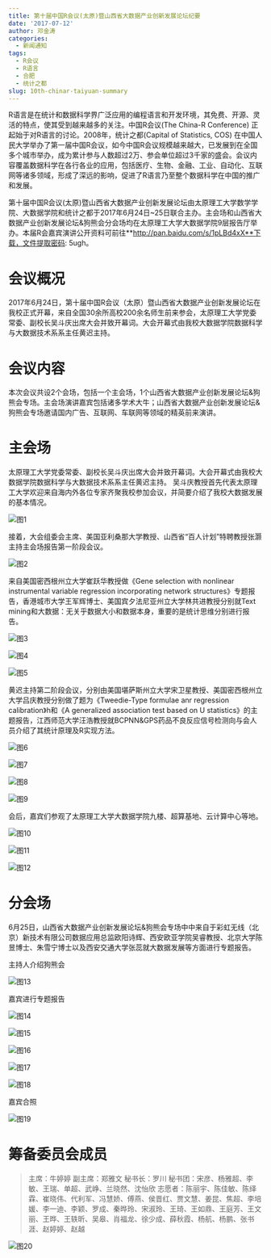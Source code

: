 ```yaml
---
title: 第十届中国R会议(太原)暨山西省大数据产业创新发展论坛纪要
date: '2017-07-12'
author: 邓金涛
categories:
  - 新闻通知
tags:
  - R会议
  - R语言
  - 合肥
  - 统计之都
slug: 10th-chinar-taiyuan-summary
---
```


R语言是在统计和数据科学界广泛应用的编程语言和开发环境，其免费、开源、灵活的特点，使其受到越来越多的关注。中国R会议(The China-R Conference) 正起始于对R语言的讨论。2008年，统计之都(Capital of Statistics, COS) 在中国人民大学举办了第一届中国R会议，如今中国R会议规模越来越大，已发展到在全国多个城市举办，成为累计参与人数超过2万、参会单位超过3千家的盛会。会议内容覆盖数据科学在各行各业的应用，包括医疗、生物、金融、工业、自动化、互联网等诸多领域，形成了深远的影响，促进了R语言乃至整个数据科学在中国的推广和发展。

第十届中国R会议(太原)暨山西省大数据产业创新发展论坛由太原理工大学数学学院、大数据学院和统计之都于2017年6月24日~25日联合主办。主会场和山西省大数据产业创新发展论坛&狗熊会分会场均在太原理工大学大数据学院9层报告厅举办。本届R会嘉宾演讲公开资料可前往**http://pan.baidu.com/s/1pLBd4xX**下载，文件提取密码: 5ugh。

# 会议概况
2017年6月24日，第十届中国R会议（太原）暨山西省大数据产业创新发展论坛在我校正式开幕，来自全国30余所高校200余名师生前来参会，太原理工大学党委常委、副校长吴斗庆出席大会并致开幕词。大会开幕式由我校大数据学院数据科学与大数据技术系系主任黄迟主持。

# 会议内容
本次会议共设2个会场，包括一个主会场，1个山西省大数据产业创新发展论坛&狗熊会专场。主会场演讲嘉宾包括诸多学术大牛；山西省大数据产业创新发展论坛&狗熊会专场邀请国内广告、互联网、车联网等领域的精英前来演讲。

# 主会场
太原理工大学党委常委、副校长吴斗庆出席大会并致开幕词。大会开幕式由我校大数据学院数据科学与大数据技术系系主任黄迟主持。
吴斗庆教授首先代表太原理工大学欢迎来自海内外各位专家齐聚我校参加会议，并简要介绍了我校大数据发展的基本情况。

![图1](https://github.com/GunnerDJT/picture/blob/015b5e8185ddd8ca3fc719da55364f289013830e/1.jpg?raw=true)

接着，大会组委会主席、美国亚利桑那大学教授、山西省“百人计划”特聘教授张灏主持主会场报告第一阶段会议。

![图2](https://github.com/GunnerDJT/picture/blob/master/2.jpg?raw=true)

来自美国密西根州立大学崔跃华教授做《Gene selection with nonlinear instrumental variable regression incorporating network structures》专题报告，香港城市大学王军辉博士、美国宾夕法尼亚州立大学林共进教授分别就Text mining和大数据：无关乎数据大小和数据本身，重要的是统计思维分别进行报告。

![图3](https://github.com/GunnerDJT/picture/blob/master/3.jpg?raw=true)

![图4](https://github.com/GunnerDJT/picture/blob/master/4.jpg?raw=true)

![图5](https://github.com/GunnerDJT/picture/blob/master/5.jpg?raw=true)

黄迟主持第二阶段会议，分别由美国堪萨斯州立大学宋卫星教授、美国密西根州立大学吕庆教授分别做了题为《Tweedie-Type formulae anr regression calibration》h和《A generalized association test based on U statistics》的主题报告，江西师范大学汪浩教授就BCPNN&GPS药品不良反应信号检测向与会人员介绍了其统计原理及R实现方法。

![图6](https://github.com/GunnerDJT/picture/blob/master/6.jpg?raw=true)

![图7](https://github.com/GunnerDJT/picture/blob/master/7.jpg?raw=true)

![图8](https://github.com/GunnerDJT/picture/blob/master/8.jpg?raw=true)

![图9](https://github.com/GunnerDJT/picture/blob/master/9.jpg?raw=true)

会后，嘉宾们参观了太原理工大学大数据学院九楼、超算基地、云计算中心等地。

![图10](https://github.com/GunnerDJT/picture/blob/master/10.jpg?raw=true)

![图11](https://github.com/GunnerDJT/picture/blob/master/11.jpg?raw=true)

![图12](https://github.com/GunnerDJT/picture/blob/master/12.jpg?raw=true)

# 分会场

6月25日，山西省大数据产业创新发展论坛&狗熊会专场中中来自于彩虹无线（北京）新技术有限公司数据应用总监欧阳诗辉、西安欧亚学院吴睿教授、北京大学陈昱博士、朱雪宁博士以及西安交通大学张蕊就大数据发展等方面进行专题报告。

主持人介绍狗熊会

![图13](https://github.com/GunnerDJT/picture/blob/master/13.jpg?raw=true)

嘉宾进行专题报告

![图14](https://github.com/GunnerDJT/picture/blob/master/14.jpg?raw=true)

![图15](https://github.com/GunnerDJT/picture/blob/master/15.jpg?raw=true)

![图16](https://github.com/GunnerDJT/picture/blob/master/16.jpg?raw=true)

![图17](https://github.com/GunnerDJT/picture/blob/master/17.jpg?raw=true)

![图18](https://github.com/GunnerDJT/picture/blob/master/18.jpg?raw=true)

嘉宾合照

![图19](https://github.com/GunnerDJT/picture/blob/master/19.jpg?raw=true)

# 筹备委员会成员

> 主席：牛婷婷 
副主席：郑雅文
秘书长：罗川
秘书团：宋彦、杨雅超、李敏、王瑞、单超、武峥、兰晓然、沈怡欣
志愿者：陈丽宇、陈佳敏、陈绎霖、崔晓伟、代利军、冯慧娇、傅燕、侯晋红、贾文慧、姜昆、焦超、李培媛、李一迪、李颖、罗成、秦晔玲、宋淑玲、王琦、王如鼎、王庭芳、王文丽、王晔、王轶昕、吴皋、肖福龙、徐少成、薛秋霞、杨航、杨鹏、张书涯、赵婷婷、赵越
  
![图20](https://github.com/GunnerDJT/picture/blob/master/20.jpg?raw=true)

